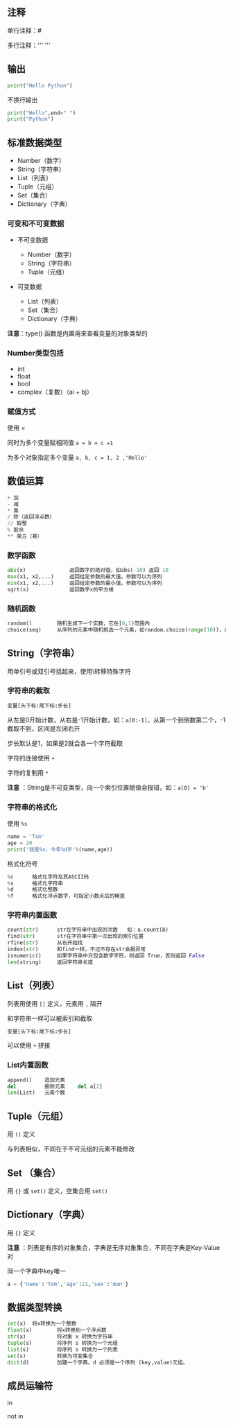 ## 注释

单行注释：#

多行注释：''' '''

## 输出

```python
print("Hello Python")
```

不换行输出

```py
print("Hello",end=" ")
print("Python")
```

## 标准数据类型

* Number（数字）
* String（字符串）
* List（列表）
* Tuple（元组）
* Set（集合）
* Dictionary（字典）

### 可变和不可变数据

* 不可变数据
  * Number（数字）
  * String（字符串）
  * Tuple（元组）

* 可变数据
  * List（列表）
  * Set（集合）
  * Dictionary（字典）

**注意**：type() 函数是内置用来查看变量的对象类型的

### Number类型包括

* int
* float
* bool
* complex（复数）（ai + bj）

### 赋值方式

使用 =

同时为多个变量赋相同值 `a = b = c =1`

为多个对象指定多个变量 `a, b, c = 1, 2 ,'Hello'`

## 数值运算

```py
+ 加
- 减
* 乘
/ 除（返回浮点数）
// 取整
% 取余
** 乘方（幂）
```

### 数学函数

```py
abs(x)				返回数字的绝对值，如abs(-10) 返回 10
max(x1, x2,...)		返回给定参数的最大值，参数可以为序列
min(x1, x2,...)		返回给定参数的最小值，参数可以为序列
sqrt(x)				返回数字x的平方根
```

### 随机函数

```py
random()		随机生成下一个实数，它在[0,1)范围内
choice(seq)		从序列的元素中随机挑选一个元素，如random.choice(range(10))，从0到9中随机挑选一个整数
```



## String（字符串）

用单引号或双引号括起来，使用\转移特殊字符

### 字符串的截取

```py
变量[头下标:尾下标:步长]
```

从左是0开始计数，从右是-1开始计数，如：`a[0:-1]`，从第一个到倒数第二个，-1截取不到，区间是左闭右开

步长默认是1，如果是2就会各一个字符截取

字符的连接使用 `+`

字符的复制用 `*`

**注意** ：String是不可变类型，向一个索引位置赋值会报错，如：`a[0] = 'b'`

### 字符串的格式化

使用 `%s` 

```py
name = 'Tom'
age = 20
print('我是%s，今年%d岁'%(name,age))
```

格式化符号

```py
%c		格式化字符及其ASCII码
%s		格式化字符串
%d		格式化整数
%f		格式化浮点数字，可指定小数点后的精度
```

### 字符串内置函数

```py
count(str)		str在字符串中出现的次数	如：a.count(b)
find(str)		str在字符串中第一次出现的索引位置
rfine(str)		从右开始找
index(str)		和find一样，不过不存在str会报异常
isnumeric()		如果字符串中只包含数字字符，则返回 True，否则返回 False	
len(string)		返回字符串长度

```

## List（列表）

列表用使用 `[]` 定义，元素用 ` , ` 隔开

和字符串一样可以被索引和截取

```py
变量[头下标:尾下标:步长]
```

可以使用 `+` 拼接

### List内置函数

```py
append()	追加元素
del			删除元素	del a[2]
len(List)	元素个数

```



## Tuple（元组）

用 `()` 定义

与列表相似，不同在于不可元组的元素不能修改

## Set （集合）

用 `{}` 或 `set()` 定义，空集合用 `set()`

## Dictionary（字典）

用 `{}` 定义

**注意** ：列表是有序的对象集合，字典是无序对象集合，不同在字典是Key-Value对

同一个字典中key唯一

```py
a = {'name':'Tom','age':21,'sex':'man'}
```

## 数据类型转换

```py
int(x)	将x转换为一个整数
float(x)		将x转换到一个浮点数
str(x)			将对象 x 转换为字符串
tuple(s)		将序列 s 转换为一个元组
list(s)			将序列 s 转换为一个列表
set(s)			转换为可变集合
dict(d)			创建一个字典。d 必须是一个序列 (key,value)元组。
```

## 成员运输符

in

not in



